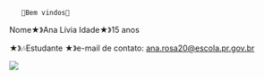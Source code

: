        💫Bem vindos💫

Nome★》Ana Lívia 
Idade★》15 anos

★》🎶Estudante
★》e-mail de contato:
ana.rosa20@escola.pr.gov.br 

![](https://tenor.com/mELJNZlnh8P.gif)
